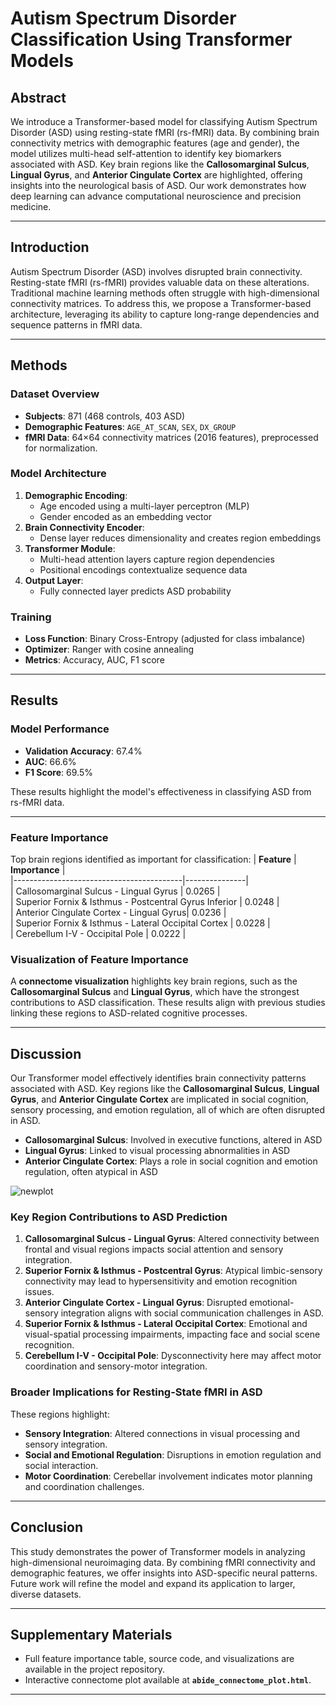 # **Autism Spectrum Disorder Classification Using Transformer Models**

## **Abstract**
We introduce a Transformer-based model for classifying Autism Spectrum Disorder (ASD) using resting-state fMRI (rs-fMRI) data. By combining brain connectivity metrics with demographic features (age and gender), the model utilizes multi-head self-attention to identify key biomarkers associated with ASD. Key brain regions like the **Callosomarginal Sulcus**, **Lingual Gyrus**, and **Anterior Cingulate Cortex** are highlighted, offering insights into the neurological basis of ASD. Our work demonstrates how deep learning can advance computational neuroscience and precision medicine.

---

## **Introduction**
Autism Spectrum Disorder (ASD) involves disrupted brain connectivity. Resting-state fMRI (rs-fMRI) provides valuable data on these alterations. Traditional machine learning methods often struggle with high-dimensional connectivity matrices. To address this, we propose a Transformer-based architecture, leveraging its ability to capture long-range dependencies and sequence patterns in fMRI data.

---

## **Methods**

### **Dataset Overview**
- **Subjects**: 871 (468 controls, 403 ASD)
- **Demographic Features**: `AGE_AT_SCAN`, `SEX`, `DX_GROUP`
- **fMRI Data**: 64×64 connectivity matrices (2016 features), preprocessed for normalization.

### **Model Architecture**
1. **Demographic Encoding**: 
   - Age encoded using a multi-layer perceptron (MLP)
   - Gender encoded as an embedding vector
2. **Brain Connectivity Encoder**: 
   - Dense layer reduces dimensionality and creates region embeddings
3. **Transformer Module**: 
   - Multi-head attention layers capture region dependencies
   - Positional encodings contextualize sequence data
4. **Output Layer**: 
   - Fully connected layer predicts ASD probability

### **Training**
- **Loss Function**: Binary Cross-Entropy (adjusted for class imbalance)
- **Optimizer**: Ranger with cosine annealing
- **Metrics**: Accuracy, AUC, F1 score

---

## **Results**

### **Model Performance**
- **Validation Accuracy**: 67.4%
- **AUC**: 66.6%
- **F1 Score**: 69.5%

These results highlight the model's effectiveness in classifying ASD from rs-fMRI data.

---

### **Feature Importance**
Top brain regions identified as important for classification:
| **Feature**                              | **Importance** |  
|------------------------------------------|---------------|  
| Callosomarginal Sulcus - Lingual Gyrus   | 0.0265        |  
| Superior Fornix & Isthmus - Postcentral Gyrus Inferior | 0.0248 |  
| Anterior Cingulate Cortex - Lingual Gyrus| 0.0236        |  
| Superior Fornix & Isthmus - Lateral Occipital Cortex | 0.0228 |  
| Cerebellum I-V - Occipital Pole          | 0.0222        |  

### **Visualization of Feature Importance**
A **connectome visualization** highlights key brain regions, such as the **Callosomarginal Sulcus** and **Lingual Gyrus**, which have the strongest contributions to ASD classification. These results align with previous studies linking these regions to ASD-related cognitive processes.

---

## **Discussion**

Our Transformer model effectively identifies brain connectivity patterns associated with ASD. Key regions like the **Callosomarginal Sulcus**, **Lingual Gyrus**, and **Anterior Cingulate Cortex** are implicated in social cognition, sensory processing, and emotion regulation, all of which are often disrupted in ASD. 

- **Callosomarginal Sulcus**: Involved in executive functions, altered in ASD
- **Lingual Gyrus**: Linked to visual processing abnormalities in ASD
- **Anterior Cingulate Cortex**: Plays a role in social cognition and emotion regulation, often atypical in ASD

![newplot](https://github.com/user-attachments/assets/6ded66c6-b05d-4481-ae37-13f0b1de540f)

### **Key Region Contributions to ASD Prediction**
1. **Callosomarginal Sulcus - Lingual Gyrus**: Altered connectivity between frontal and visual regions impacts social attention and sensory integration.
2. **Superior Fornix & Isthmus - Postcentral Gyrus**: Atypical limbic-sensory connectivity may lead to hypersensitivity and emotion recognition issues.
3. **Anterior Cingulate Cortex - Lingual Gyrus**: Disrupted emotional-sensory integration aligns with social communication challenges in ASD.
4. **Superior Fornix & Isthmus - Lateral Occipital Cortex**: Emotional and visual-spatial processing impairments, impacting face and social scene recognition.
5. **Cerebellum I-V - Occipital Pole**: Dysconnectivity here may affect motor coordination and sensory-motor integration.

### **Broader Implications for Resting-State fMRI in ASD**
These regions highlight:
- **Sensory Integration**: Altered connections in visual processing and sensory integration.
- **Social and Emotional Regulation**: Disruptions in emotion regulation and social interaction.
- **Motor Coordination**: Cerebellar involvement indicates motor planning and coordination challenges.

---

## **Conclusion**
This study demonstrates the power of Transformer models in analyzing high-dimensional neuroimaging data. By combining fMRI connectivity and demographic features, we offer insights into ASD-specific neural patterns. Future work will refine the model and expand its application to larger, diverse datasets.

---

## **Supplementary Materials**
- Full feature importance table, source code, and visualizations are available in the project repository.
- Interactive connectome plot available at **`abide_connectome_plot.html`**.

---

